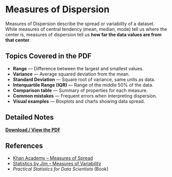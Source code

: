 # Measures of Dispersion

Measures of Dispersion describe the spread or variability of a dataset.  
While measures of central tendency (mean, median, mode) tell us where the center is, measures of dispersion tell us **how far the data values are from that center**.

## Topics Covered in the PDF
- **Range** — Difference between the largest and smallest values.
- **Variance** — Average squared deviation from the mean.
- **Standard Deviation** — Square root of variance, same units as data.
- **Interquartile Range (IQR)** — Range of the middle 50% of the data.
- **Comparison table** — Summary of properties for each measure.
- **Common mistakes** — Frequent errors when interpreting dispersion.
- **Visual examples** — Boxplots and charts showing data spread.

## Detailed Notes
[**Download / View the PDF**](./Measures%20of%20Dispersion.pdf)

## References
- [Khan Academy – Measures of Spread](https://www.khanacademy.org/math/statistics-probability)
- [Statistics by Jim – Measures of Variability](https://statisticsbyjim.com/basics/measures-variability/)
- *Practical Statistics for Data Scientists* (Book)
